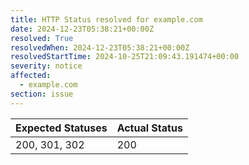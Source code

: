 ```yaml
---
title: HTTP Status resolved for example.com
date: 2024-12-23T05:38:21+00:00Z
resolved: True
resolvedWhen: 2024-12-23T05:38:21+00:00Z
resolvedStartTime: 2024-10-25T21:09:43.191474+00:00
severity: notice
affected:
  - example.com
section: issue
---
```


| Expected Statuses | Actual Status  |
|-------------------|----------------|
| 200, 301, 302 | 200 |
